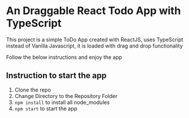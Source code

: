 
# An Draggable React Todo App with TypeScript

This project is a simple ToDo App created with ReactJS, uses TypeScript instead of Vanilla Javascript, it is loaded with drag and drop functionality

Follow the below instructions and enjoy the app


## Instruction to start the app

1. Clone the repo
2. Change Directory to the Repository Folder
3. `npm install` to install all node_modules
4. `npm start` to start the app

